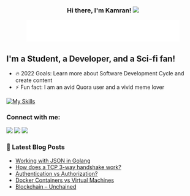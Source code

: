 <h3 align="center">
  Hi there, I'm Kamran!
  <img src="https://media.giphy.com/media/hvRJCLFzcasrR4ia7z/giphy.gif" width="28">
</h3>

<!-- Typing SVG -->
<p align="center">
  <img src="desc.svg" width="400">
</p>

## I'm a Student, a Developer, and a Sci-fi fan!
- 🔥  2022 Goals: Learn more about Software Development Cycle and create content
- ⚡ Fun fact: I am an avid Quora user and a vivid meme lover

[![My Skills](https://skills.thijs.gg/icons?i=golang,python,mysql,postgresql,docker,kubernetes,aws&theme=light)](https://skills.thijs.gg)

### Connect with me:
[<img height="30" src="https://img.shields.io/badge/linkedin-blue.svg?&style=for-the-badge&logo=linkedin&logoColor=white" />][linkedin]
[<img height="30" src="https://img.shields.io/badge/hashnode-blue.svg?&style=for-the-badge&logo=hashnode&logoColor=white" />][hashnode]
[<img height="30" src="https://img.shields.io/badge/twitter-blue.svg?&style=for-the-badge&logo=twitter&logoColor=white" />][twitter]


### 📕 Latest Blog Posts
<!-- BLOG-POST-LIST:START -->
- [Working with JSON in Golang](https://skamranahmed.hashnode.dev/working-with-json-in-golang)
- [How does a TCP 3-way handshake work?](https://skamranahmed.hashnode.dev/how-does-a-tcp-3-way-handshake-work)
- [Authentication vs Authorization?](https://skamranahmed.hashnode.dev/authentication-vs-authorization)
- [Docker Containers vs Virtual Machines](https://skamranahmed.hashnode.dev/docker-containers-vs-virtual-machines)
- [Blockchain – Unchained](https://skamranahmed.medium.com/blockchain-unchained-db8f2c6e1d6e)
<!-- BLOG-POST-LIST:END -->

[linkedin]: https://www.linkedin.com/in/skamranahmed/
[hashnode]: https://skamranahmed.hashnode.dev/
[twitter]: https://twitter.com/syedkahmed14/

